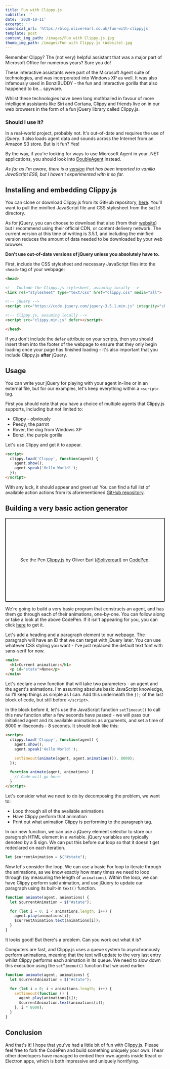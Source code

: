 ```yaml
---
title: Fun with Clippy.js
subtitle: ''
date: '2020-10-11'
excerpt: ''
canonical_url: 'https://blog.oliverearl.co.uk/fun-with-clippyjs'
template: post
content_img_path: /images/Fun with Clippy.js.jpg
thumb_img_path: /images/Fun with Clippy.js (Website).jpg
---
```

Remember Clippy? The (not very) helpful assistant that was a major part of Microsoft Office for numerous years? Sure you do!

These interactive assistants were part of the Microsoft Agent suite of technologies, and was incorporated into Windows XP as well. It was also infamously used in BonziBUDDY - the fun and interactive gorilla that also happened to be... spyware.

Whilst these technologies have been long mothballed in favour of more intelligent assistants like Siri and Cortana, Clippy and friends live on in our web browsers in the form of a fun jQuery library called Clippy.js.

### Should I use it?

In a real-world project, probably not. It's out-of-date and requires the use of jQuery. It also loads agent data and sounds across the Internet from an Amazon S3 store. But is it fun? Yes! 

By the way, if you're looking for ways to use Microsoft Agent in your .NET applications, you should look into [DoubleAgent](http://doubleagent.sourceforge.net/) instead.

*As far as I'm aware, there is a [version](https://github.com/pi0/clippyjs) that has been imported to vanilla JavaScript ES6, but I haven't experimented with it so far.*

## Installing and embedding Clippy.js

You can clone or download Clippy.js from its GitHub repository, [here](https://github.com/smore-inc/clippy.js/). You'll want to pull the minified JavaScript file and CSS stylesheet from the `build` directory.

As for jQuery, you can choose to download that also (from their [website](https://code.jquery.com/jquery/)) but I recommend using their official CDN, or content delivery network. The current version at this time of writing is 3.5.1, and including the minified version reduces the amount of data needed to be downloaded by your web browser. 

**Don't use out-of-date versions of jQuery unless you absolutely have to.**

First, include the CSS stylesheet and necessary JavaScript files into the `<head>` tag of your webpage:

```html
<head>

<!-- Include the Clippy.js stylesheet, assuming locally -->
<link rel="stylesheet" type="text/css" href="clippy.css" media="all">

<!-- jQuery -->
<script src="https://code.jquery.com/jquery-3.5.1.min.js" integrity="sha256-9/aliU8dGd2tb6OSsuzixeV4y/faTqgFtohetphbbj0=" crossorigin="anonymous" defer></script>

<!-- Clippy.js, assuming locally -->
<script src="clippy.min.js" defer></script>

</head>
```

If you don't include the `defer` attribute on your scripts, then you should insert them into the footer of the webpage to ensure that they only begin loading once your page has finished loading - it's also important that you include Clippy.js **after** jQuery.


## Usage

You can write your jQuery for playing with your agent in-line or in an external file, but for our examples, let's keep everything within a `<script>` tag.

First you should note that you have a choice of multiple agents that Clippy.js supports, including but not limited to:

- Clippy - obviously
- Peedy, the parrot
- Rover, the dog from Windows XP
- Bonzi, the purple gorilla

Let's use Clippy and get it to appear.

```html
<script>
  clippy.load('Clippy', function(agent) {
    agent.show();
    agent.speak('Hello World!');
  });
</script>
```

With any luck, it should appear and greet us! You can find a full list of available action actions from its aforementioned [GitHub repository](https://github.com/smore-inc/clippy.js/).

## Building a very basic action generator

<p class="codepen" data-height="265" data-theme-id="light" data-default-tab="js,result" data-user="oliverearl" data-slug-hash="OJXVJNz" data-preview="true" style="height: 265px; box-sizing: border-box; display: flex; align-items: center; justify-content: center; border: 2px solid; margin: 1em 0; padding: 1em;" data-pen-title="Clippy.js">
  <span>See the Pen <a href="https://codepen.io/oliverearl/pen/OJXVJNz">
  Clippy.js</a> by Oliver Earl (<a href="https://codepen.io/oliverearl">@oliverearl</a>)
  on <a href="https://codepen.io">CodePen</a>.</span>
</p>
<script async src="https://static.codepen.io/assets/embed/ei.js"></script>

We're going to build a very basic program that constructs an agent, and has them go through each of their animations, one-by-one. You can follow along or take a look at the above CodePen. If it isn't appearing for you, you can click [here]([https://codepen.io/oliverearl/pen/OJXVJNz]) to get it.

Let's add a heading and a paragraph element to our webpage. The paragraph will have an ID that we can target with jQuery later. You can use whatever CSS styling you want - I've just replaced the default text font with sans-serif for now.

```html
<main>
  <h1>Current animation:</h1>
  <p id="state">None</p>
</main>
```

Let's declare a new function that will take two parameters - an agent and the agent's animations. I'm assuming absolute basic JavaScript knowledge, so I'll keep things as simple as I can. Add this underneath the `});` of the last block of code, but still before `</script>`.

In the block before it, let's use the JavaScript function `setTimeout()` to call this new function after a few seconds have passed - we will pass our initialised agent and its available animations as arguments, and set a time of 8000 milliseconds - 8 seconds. It should look like this:

```html
<script>
  clippy.load('Clippy', function(agent) {
    agent.show();
    agent.speak('Hello World!');

    setTimeout(animate(agent, agent.animations()), 8000);
  });

  function animate(agent, animations) {
    // Code will go here
  }
</script>
```

Let's consider what we need to do by decomposing the problem, we want to:

- Loop through all of the available animations
- Have Clippy perform that animation
- Print out what animation Clippy is performing to the paragraph tag.

In our new function, we can use a jQuery element selector to store our paragraph HTML element in a variable. jQuery variables are typically denoted by a $ sign. We can put this before our loop so that it doesn't get redeclared on each iteration.

```js
let $currentAnimation = $("#state");
```

Now let's consider the loop. We can use a basic For loop to iterate through the animations, as we know exactly how many times we need to loop through (by measuring the length of `animations`). Within the loop, we can have Clippy perform said animation, and use jQuery to update our paragraph using its built-in `text()` function.

```js
function animate(agent, animations) {
  let $currentAnimation = $("#state");

  for (let i = 0; i < animations.length; i++) {
    agent.play(animations[i];
    $currentAnimation.text(animations[i]);
  }
}
```
It looks good! But there's a problem. Can you work out what it is?

Computers are fast, and Clippy.js uses a queue system to asynchronously perform animations, meaning that the text will update to the very last entry whilst Clippy performs each animation in its queue. We need to slow down this execution using the `setTimeout()` function that we used earlier:

```js
function animate(agent, animations) {
  let $currentAnimation = $("#state");

  for (let i = 0; i < animations.length; i++) {
    setTimeout(function () {
      agent.play(animations[i]);
      $currentAnimation.text(animations[i]);
    }, i * 8000);
  }
}
```

## Conclusion

And that's it! I hope that you've had a little bit of fun with Clippy.js. Please feel free to fork the CodePen and build something uniquely your own. I hear other developers have managed to embed their own agents inside React or Electron apps, which is both impressive and uniquely horrifying.